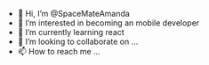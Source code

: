 - 👋 Hi, I’m @SpaceMateAmanda
- 👀 I’m interested in becoming an mobile developer
- 🌱 I’m currently learning react
- 💞️ I’m looking to collaborate on ...
- 📫 How to reach me ...

<!---
SpaceMateAmanda/SpaceMateAmanda is a ✨ special ✨ repository because its `README.md` (this file) appears on your GitHub profile.
You can click the Preview link to take a look at your changes.
--->
